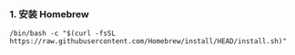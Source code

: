 ### 1. 安装 Homebrew
```
/bin/bash -c "$(curl -fsSL https://raw.githubusercontent.com/Homebrew/install/HEAD/install.sh)"
```
